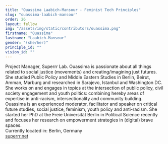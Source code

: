 ```yaml
---
title: "Ouassima Laabich-Mansour - Feminist Tech Principles"
slug: "ouassima-laabich-mansour"
order: 26
layout: fellow
img: "/assets/img/static/contributors/ouassima.png"
firstname: "Ouassima"
lastname: "Laabich-Mansour"
gender: "(she/her)"
principle_id: ""
vision_id: ""
---
```


Project Manager, Superrr Lab. Ouassima is passionate about all things related to social justice (movements) and creating/imagining just futures. She studied Public Policy and Middle Eastern Studies in Berlin, Beirut, Amman, Marburg and researched in Sarajevo, Istanbul and Washington DC. She works on and engages in topics at the intersection of public policy, civil society engagement and youth politics: combining hereby areas of expertise in anti-racism, intersectionality and community building. Ouassima is an experienced moderator, facilitator and speaker on critical future studies, social justice, feminism, youth policy and anti-racism. She started her PhD at the Freie Universität Berlin in Political Science recently and focuses her research on empowerment strategies in (digital) brave spaces. <br>
Currently located in: Berlin, Germany <br>
[superrr.net](https://superrr.net/) <br>

